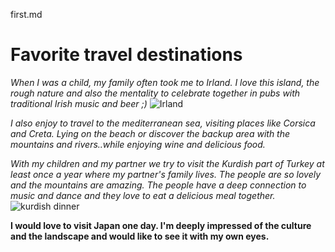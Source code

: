 first.md

# Favorite travel destinations

*When I was a child, my family often took me to Irland. I love this island, the rough nature and also the mentality to celebrate together in pubs with traditional Irish music and beer ;)*
![Irland](https://cdn.reisenaktuell.com/images/1231568_78d42e6d8d6c7a6688b6d35d45a4a4aa-957x550-nocrop.jpg "coast")



*I also enjoy to travel to the mediterranean sea, visiting places like Corsica and Creta. Lying on the beach or discover the backup area with the mountains and rivers..while enjoying wine and delicious food.*


*With my children and my partner we try to visit the Kurdish part of Turkey at least once a year where my partner's family lives. The people are so lovely and the mountains are amazing. The people have a deep connection to music and dance and they love to eat a delicious meal together.*
![kurdish dinner](https://i.pinimg.com/originals/41/9c/23/419c23ccf55d03248592590eac9fb2f7.jpg "namnam")


**I would love to visit Japan one day. I'm deeply impressed of the culture and the landscape and would like to see it with my own eyes.**





